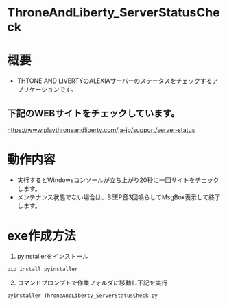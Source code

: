 # ThroneAndLiberty_ServerStatusCheck
# 概要
- THTONE AND LIVERTYのALEXIAサーバーのステータスをチェックするアプリケーションです。

## 下記のWEBサイトをチェックしています。
https://www.playthroneandliberty.com/ja-jp/support/server-status

# 動作内容
- 実行するとWindowsコンソールが立ち上がり20秒に一回サイトをチェックします。
- メンテナンス状態でない場合は、BEEP音3回鳴らしてMsgBox表示して終了します。

# exe作成方法
1. pyinstallerをインストール
~~~ windows shell
pip install pyinstaller
~~~ 

2. コマンドプロンプトで作業フォルダに移動し下記を実行
~~~ windows shell
pyinstaller ThroneAndLiberty_ServerStatusCheck.py
~~~